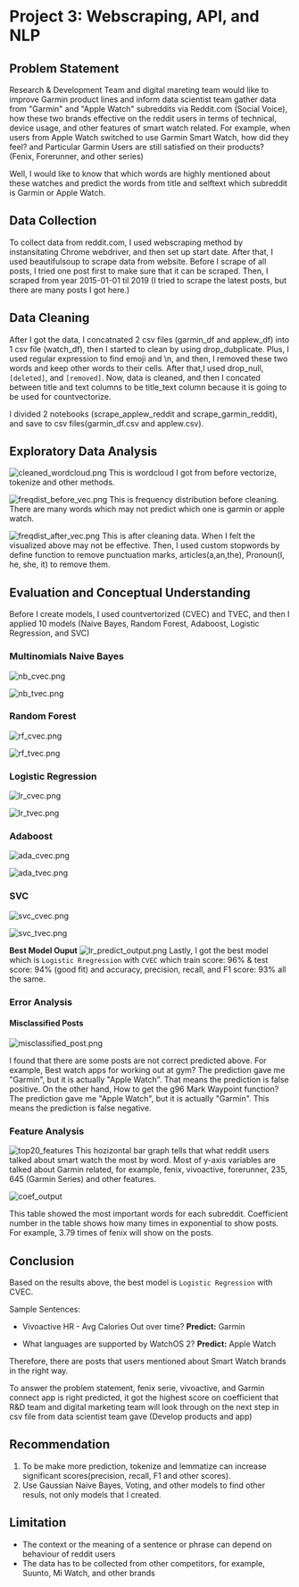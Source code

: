 # Project 3: Webscraping, API, and NLP

## Problem Statement
Research & Development Team and digital mareting team would like to improve Garmin product lines and inform data scientist team gather data from "Garmin" and "Apple Watch" subreddits via Reddit.com (Social Voice), how these two brands effective on the reddit users in terms of technical, device usage, and other features of smart watch related. For example, when users from Apple Watch switched to use Garmin Smart Watch, how did they feel? and Particular Garmin Users are still satisfied on their products? (Fenix, Forerunner, and other series)

Well, I would like to know that which words are highly mentioned about these watches and predict the words from title and selftext which subreddit is Garmin or Apple Watch.

## Data Collection
To collect data from reddit.com, I used webscraping method by instansitating Chrome webdriver, and then set up start date. After that, I used beautifulsoup to scrape data from website. Before I scrape of all posts, I tried one post first to make sure that it can be scraped. Then, I scraped from year 2015-01-01 til 2019 (I tried to scrape the latest posts, but there are many posts I got here.)

## Data Cleaning
After I got the data, I concatnated 2 csv files (garmin_df and applew_df) into 1 csv file (watch_df), then I started to clean by using drop_dubplicate. Plus, I used regular expression to find emoji and \n, and then, I removed these two words and keep other words to their cells. After that,I used drop_null, `[deleted]`, and `[removed]`. Now, data is cleaned, and then I concated between title and text columns to be title_text column because it is going to be used for countvectorize.

I divided 2 notebooks (scrape_applew_reddit and scrape_garmin_reddit), and save to csv files(garmin_df.csv and applew.csv).

## Exploratory Data Analysis
![cleaned_wordcloud.png](image/cleaned_wordcloud.png)
This is wordcloud I got from before vectorize, tokenize and other methods. 

![freqdist_before_vec.png](image/freqdist_before_vec.png)
This is frequency distribution before cleaning. There are many words which may not predict which one is garmin or apple watch.

![freqdist_after_vec.png](image/freqdist_after_vec.png)
This is after cleaning data. When I felt the visualized above may not be effective. Then, I used custom stopwords by define function to remove punctuation marks, articles(a,an,the), Pronoun(I, he, she, it) to remove them.

## Evaluation and Conceptual Understanding
Before I create models, I used countvertorized (CVEC) and TVEC, and then I applied 10 models (Naive Bayes, Random Forest, Adaboost, Logistic Regression, and SVC)

### Multinomials Naive Bayes
![nb_cvec.png](image/nb_cvec.png)

![nb_tvec.png](image/nb_tvec.png)

### Random Forest
![rf_cvec.png](image/rf_cvec.png)

![rf_tvec.png](image/rf_tvec.png)

### Logistic Regression
![lr_cvec.png](image/lr_cvec.png)

![lr_tvec.png](image/lr_tvec.png)

### Adaboost
![ada_cvec.png](image/ada_cvec.png)

![ada_tvec.png](image/ada_tvec.png)

### SVC
![svc_cvec.png](image/svc_cvec.png)

![svc_tvec.png](image/svc_tvec.png)


**Best Model Ouput**
![lr_predict_output.png](image/lr_predict_output.png)
Lastly, I got the best model which is `Logistic Rregression` with `CVEC` which train score: 96% & test score: 94% (good fit) 
and accuracy, precision, recall, and F1 score: 93% all the same.

### Error Analysis
#### Misclassified Posts
![misclassified_post.png](image/misclassified_post.png)

I found that there are some posts are not correct predicted above. For example, Best watch apps for working out at gym? The prediction gave me "Garmin", but it is actually "Apple Watch". That means the prediction is false positive. On the other hand, How to get the g96 Mark Waypoint function? The prediction gave me "Apple Watch", but it is actually "Garmin". This means the prediction is false negative.

### Feature Analysis
![top20_features](image/top20_features.png)
This hozizontal bar graph tells that what reddit users talked about smart watch the most by word. Most of y-axis variables are talked about Garmin related, for example, fenix, vivoactive, forerunner, 235, 645 (Garmin Series) and other features. 

![coef_output](image/coef_output.png)

This table showed the most important words for each subreddit. Coefficient number in the table shows how many times in exponential to show posts. For example, 3.79 times of fenix will show on the posts.

## Conclusion
Based on the results above, the best model is `Logistic Regression` with CVEC.

Sample Sentences:
- Vivoactive HR - Avg Calories Out over time?
**Predict:** Garmin

- What languages are supported by WatchOS 2?
**Predict:** Apple Watch

Therefore, there are posts that users mentioned about Smart Watch brands in the right way.

To answer the problem statement, fenix serie, vivoactive, and Garmin connect app is right predicted, it got the highest score on coefficient that R&D team and digital marketing team will look through on the next step in csv file from data scientist team gave (Develop products and app)

## Recommendation
1. To be make more prediction, tokenize and lemmatize can increase significant scores(precision, recall, F1 and other scores).
2. Use Gaussian Naive Bayes, Voting, and other models to find other resuls, not only models that I created.

## Limitation
- The context or the meaning of a sentence or phrase can depend on behaviour of reddit users
- The data has to be collected from other competitors, for example, Suunto, Mi Watch, and other brands